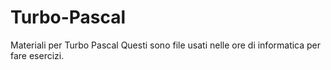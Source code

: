 Turbo-Pascal
============

Materiali per Turbo Pascal
Questi sono file usati nelle ore di informatica per fare esercizi.
